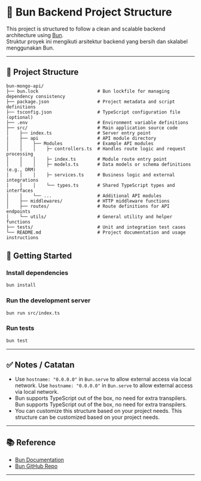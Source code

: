 
# 🥖 Bun Backend Project Structure

This project is structured to follow a clean and scalable backend architecture using [Bun](https://bun.sh/).  
Struktur proyek ini mengikuti arsitektur backend yang bersih dan skalabel menggunakan Bun.

---

## 📁 Project Structure

```
bun-mongo-api/
├── bun.lock                      # Bun lockfile for managing dependency consistency
├── package.json                  # Project metadata and script definitions
├── tsconfig.json                 # TypeScript configuration file (optional)
├── .env                          # Environment variable definitions
├── src/                          # Main application source code
│    ├── index.ts                 # Server entry point
|    ├── api                      # API module directory
│    │    ├── Modules             # Example API modules
│    │    │    ├─ controllers.ts  # Handles route logic and request processing
│    │    │    ├─ index.ts        # Module route entry point
│    │    │    ├─ models.ts       # Data models or schema definitions (e.g., ORM)
│    │    │    ├─ services.ts     # Business logic and external integrations
│    │    │    └── types.ts       # Shared TypeScript types and interfaces
│    │    └── ...                 # Additional API modules
│    ├── middlewares/             # HTTP middleware functions
│    ├── routes/                  # Route definitions for API endpoints
│    └── utils/                   # General utility and helper functions
├── tests/                        # Unit and integration test cases
└── README.md                     # Project documentation and usage instructions
```

## 🚀 Getting Started

### Install dependencies

```bash
bun install
```

### Run the development server

```bash
bun run src/index.ts
```

### Run tests

```bash
bun test
```

---

## ✅ Notes / Catatan

- Use `hostname: "0.0.0.0"` in `Bun.serve` to allow external access via local network.
Use `hostname: "0.0.0.0"` in `Bun.serve` to allow external access via local network.
- Bun supports TypeScript out of the box, no need for extra transpilers.
Bun supports TypeScript out of the box, no need for extra transpilers.
- You can customize this structure based on your project needs.
This structure can be customized based on your project needs.

---

## 📚 Reference

- [Bun Documentation](https://bun.sh/docs)
- [Bun GitHub Repo](https://github.com/oven-sh/bun)

---